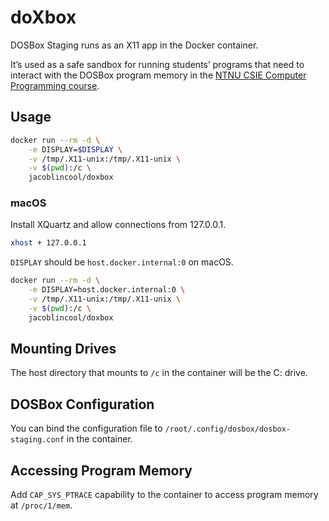 # doXbox

DOSBox Staging runs as an X11 app in the Docker container.

It’s used as a safe sandbox for running students’ programs that need to interact with the DOSBox program memory in the [NTNU CSIE Computer Programming course](https://sites.google.com/gapps.ntnu.edu.tw/neokent/teaching/2024spring-computer-programming-ii#h.sdhctjkjz4fd).

## Usage

```bash
docker run --rm -d \
    -e DISPLAY=$DISPLAY \
    -v /tmp/.X11-unix:/tmp/.X11-unix \
    -v $(pwd):/c \
    jacoblincool/doxbox
```

### macOS

Install XQuartz and allow connections from 127.0.0.1.

```bash
xhost + 127.0.0.1
```

`DISPLAY` should be `host.docker.internal:0` on macOS.

```bash
docker run --rm -d \
    -e DISPLAY=host.docker.internal:0 \
    -v /tmp/.X11-unix:/tmp/.X11-unix \
    -v $(pwd):/c \
    jacoblincool/doxbox
```

## Mounting Drives

The host directory that mounts to `/c` in the container will be the C: drive.

## DOSBox Configuration

You can bind the configuration file to `/root/.config/dosbox/dosbox-staging.conf` in the container.

## Accessing Program Memory

Add `CAP_SYS_PTRACE` capability to the container to access program memory at `/proc/1/mem`.
